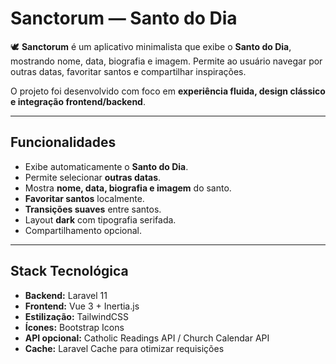 # Sanctorum — Santo do Dia

🕊️ **Sanctorum** é um aplicativo minimalista que exibe o **Santo do Dia**, mostrando nome, data, biografia e imagem. Permite ao usuário navegar por outras datas, favoritar santos e compartilhar inspirações.

O projeto foi desenvolvido com foco em **experiência fluida, design clássico e integração frontend/backend**.

---

## Funcionalidades

- Exibe automaticamente o **Santo do Dia**.
- Permite selecionar **outras datas**.
- Mostra **nome, data, biografia e imagem** do santo.
- **Favoritar santos** localmente.
- **Transições suaves** entre santos.
- Layout **dark** com tipografia serifada.
- Compartilhamento opcional.

---

## Stack Tecnológica

- **Backend:** Laravel 11
- **Frontend:** Vue 3 + Inertia.js
- **Estilização:** TailwindCSS
- **Ícones:** Bootstrap Icons
- **API opcional:** Catholic Readings API / Church Calendar API
- **Cache:** Laravel Cache para otimizar requisições
